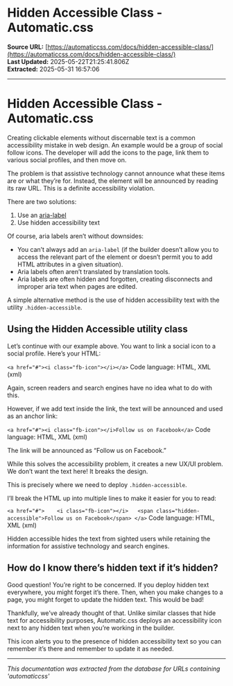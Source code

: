 # Hidden Accessible Class - Automatic.css

**Source URL:** [https://automaticcss.com/docs/hidden-accessible-class/](https://automaticcss.com/docs/hidden-accessible-class/)  
**Last Updated:** 2025-05-22T21:25:41.806Z  
**Extracted:** 2025-05-31 16:57:06

---

# Hidden Accessible Class - Automatic.css

Creating clickable elements without discernable text is a common accessibility mistake in web design. An example would be a group of social follow icons. The developer will add the icons to the page, link them to various social profiles, and then move on.

The problem is that assistive technology cannot announce what these items are or what they’re for. Instead, the element will be announced by reading its raw URL. This is a definite accessibility violation.

There are two solutions:

1.  Use an [aria-label](https://developer.mozilla.org/en-US/docs/Web/Accessibility/ARIA/Attributes/aria-label)
2.  Use hidden accessibility text

Of course, aria labels aren’t without downsides:

*   You can’t always add an `aria-label` (if the builder doesn’t allow you to access the relevant part of the element or doesn’t permit you to add HTML attributes in a given situation).
*   Aria labels often aren’t translated by translation tools.
*   Aria labels are often hidden and forgotten, creating disconnects and improper aria text when pages are edited.

A simple alternative method is the use of hidden accessibility text with the utility `.hidden-accessible`.

## Using the Hidden Accessible utility class

Let’s continue with our example above. You want to link a social icon to a social profile. Here’s your HTML:

`<a href="#"><i class="fb-icon"></i></a>`
Code language: HTML, XML (xml)

Again, screen readers and search engines have no idea what to do with this.

However, if we add text inside the link, the text will be announced and used as an anchor link:

`<a href="#"><i class="fb-icon"></i>Follow us on Facebook</a>`
Code language: HTML, XML (xml)

The link will be announced as “Follow us on Facebook.”

While this solves the accessibility problem, it creates a new UX/UI problem. We don’t want the text here! It breaks the design.

This is precisely where we need to deploy `.hidden-accessible`.

I’ll break the HTML up into multiple lines to make it easier for you to read:

`<a href="#">    <i class="fb-icon"></i>   <span class="hidden-accessible">Follow us on Facebook</span> </a>`
Code language: HTML, XML (xml)

Hidden accessible hides the text from sighted users while retaining the information for assistive technology and search engines.

## How do I know there’s hidden text if it’s hidden?

Good question! You’re right to be concerned. If you deploy hidden text everywhere, you might forget it’s there. Then, when you make changes to a page, you might forget to update the hidden text. This would be bad!

Thankfully, we’ve already thought of that. Unlike similar classes that hide text for accessibility purposes, Automatic.css deploys an accessibility icon next to any hidden text when you’re working in the builder.

This icon alerts you to the presence of hidden accessibility text so you can remember it’s there and remember to update it as needed.

---

*This documentation was extracted from the database for URLs containing 'automaticcss'*
